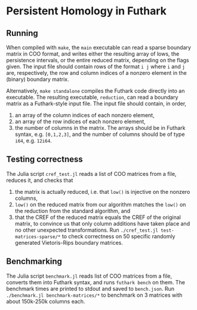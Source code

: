 # Persistent Homology in Futhark

## Running
When compiled with `make`, the `main` executable can read a sparse boundary matrix in COO format, and writes either the resulting array of lows, the persistence intervals, or the entire reduced matrix, depending on the flags given.
The input file should contain rows of the format `i j` where `i` and `j` are, respectively, the row and column indices of a nonzero element in the (binary) boundary matrix.

Alternatively, `make standalone` compiles the Futhark code directly into an executable.
The resulting executable, `reduction`, can read a boundary matrix as a Futhark-style input file.
The input file should contain, in order,
1. an array of the column indices of each nonzero element,
2. an array of the row indices of each nonzero element,
3. the number of columns in the matrix.
The arrays should be in Futhark syntax, e.g. `[0,1,2,3]`, and the number of columns should be of type `i64`, e.g. `12i64`.

## Testing correctness
The Julia script `cref_test.jl` reads a list of COO matrices from a file, reduces it, and checks that
1. the matrix is actually reduced, i.e. that `low()` is injective on the nonzero columns,
2. `low()` on the reduced matrix from our algorithm matches the `low()` on the reduction from the standard algorithm, and
3. that the CREF of the reduced matrix equals the CREF of the original matrix, to convince us that only column additions have taken place and no other unexpected transformations.
Run `./cref_test.jl test-matrices-sparse/*` to check correctness on 50 specific randomly generated Vietoris-Rips boundary matrices.

## Benchmarking
The Julia script `benchmark.jl` reads list of COO matrices from a file, converts them into Futhark syntax, and runs `futhark bench` on them.
The benchmark times are printed to stdout and saved to `bench.json`.
Run `./benchmark.jl benchmark-matrices/*` to benchmark on 3 matrices with about 150k-250k columns each.

